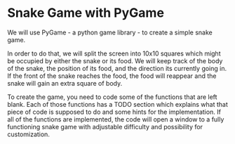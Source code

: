 # Snake Game with PyGame

We will use PyGame - a python game library - to create a simple snake game.

In order to do that, we will split the screen into 10x10 squares which might be occupied by either the snake or its food.
We will keep track of the body of the snake, the position of its food, and the direction its currently going in.
If the front of the snake reaches the food, the food will reappear and the snake will gain an extra square of body.

To create the game, you need to code some of the functions that are left blank.
Each of those functions has a TODO section which explains what that piece of code is supposed to do and some hints for the implementation.
If all of the functions are implemented, the code will open a window to a fully functioning snake game with adjustable difficulty and possibility for customization.
